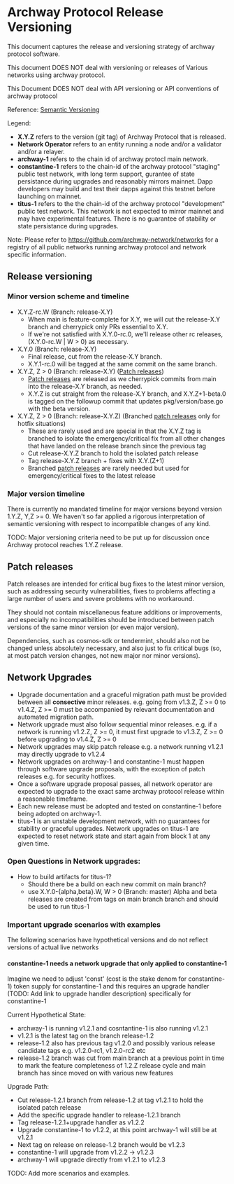 # Archway Protocol Release Versioning

This document captures the release and versioning strategy of archway protocol software.

This document DOES NOT deal with versioning or releases of Various networks using archway protocol.

This Document DOES NOT deal with API versioning or API conventions of archway protocol

Reference: [Semantic Versioning](http://semver.org)

Legend:

- **X.Y.Z** refers to the version (git tag) of Archway Protocol that is released.
- **Network Operator** refers to an entity running a node and/or a validator and/or a relayer.
- **archway-1** refers to the chain id of archway protocl main network.
- **constantine-1** refers to the chain-id of the archway protocol "staging" public test network,
  with long term support, gurantee of state persistance during upgrades and reasonably mirrors mainnet.
  Dapp developers may build
  and test their dapps against this testnet before launching on mainnet.
- **titus-1** refers to the the chain-id of the archway protocol "development" public test network.
This network is not expected to mirror mainnet and may have experimental features. There is no guarantee of stability or state
persistance during upgrades.

Note: Please refer to https://github.com/archway-network/networks for a registry of all public networks running archway protocol
and network specific information.

## Release versioning

### Minor version scheme and timeline
- X.Y.Z-rc.W (Branch: release-X.Y)
  - When main is feature-complete for X.Y, we will cut the release-X.Y
    branch and cherrypick only PRs essential to X.Y.
  - If we're not satisfied with X.Y.0-rc.0, we'll release other rc releases,
    (X.Y.0-rc.W | W > 0) as necessary.
- X.Y.0 (Branch: release-X.Y)
  - Final release, cut from the release-X.Y branch.
  - X.Y.1-rc.0 will be tagged at the same commit on the same branch.
- X.Y.Z, Z > 0 (Branch: release-X.Y) ([Patch releases](#patch-releases))
  - [Patch releases](#patch-releases) are released as we cherrypick commits from main into
    the release-X.Y branch, as needed.
  - X.Y.Z is cut straight from the release-X.Y branch, and X.Y.Z+1-beta.0 is
    tagged on the followup commit that updates pkg/version/base.go with the beta
    version.
- X.Y.Z, Z > 0 (Branch: release-X.Y.Z) (Branched [patch releases](#patch-releases) only for hotfix situations)
  - These are rarely used and are special in that the X.Y.Z tag is branched to isolate
    the emergency/critical fix from all other changes that have landed on the
    release branch since the previous tag
  - Cut release-X.Y.Z branch to hold the isolated patch release
  - Tag release-X.Y.Z branch + fixes with X.Y.(Z+1)
  - Branched [patch releases](#patch-releases) are rarely needed but used for
    emergency/critical fixes to the latest release

### Major version timeline

There is currently no mandated timeline for major versions beyond version 1.Y.Z, Y,Z >= 0. We haven't so far applied a rigorous interpretation of semantic
versioning with respect to incompatible changes of any kind.

TODO: Major versioning criteria need to be put up for discussion once Archway protocol reaches 1.Y.Z release.

## Patch releases

Patch releases are intended for critical bug fixes to the latest minor version,
such as addressing security vulnerabilities, fixes to problems affecting a large
number of users and severe problems with no workaround.

They should not contain miscellaneous feature additions or improvements, and
especially no incompatibilities should be introduced between patch versions of
the same minor version (or even major version).

Dependencies, such as cosmos-sdk or tendermint, should also not be changed unless
absolutely necessary, and also just to fix critical bugs (so, at most patch
version changes, not new major nor minor versions).

## Network Upgrades

- Upgrade documentation and a graceful migration path must be provided between all **consective** minor releases.
  e.g. going from v1.3.Z, Z >= 0 to v1.4.Z, Z >= 0 must be accompanied by relevant documentation and automated migration path.
- Network upgrade must also follow sequential minor releases. e.g. if a network is running v1.2.Z, Z >= 0, it must first
  upgrade to v1.3.Z, Z >= 0 before upgrading to v1.4.Z, Z >= 0
- Network upgrades may skip patch release e.g. a network running v1.2.1 may directly upgrade to v1.2.4
- Network upgrades on archway-1 and constantine-1 must happen through software upgrade proposals, with the exception of patch releases
  e.g. for security hotfixes.
- Once a software upgrade proposal passes, all network operator are expected to upgrade to the exact
  same archway protocol release within a reasonable timeframe.
- Each new release must be adopted and tested on constantine-1 before being adopted on archway-1.
- titus-1 is an unstable development network, with no guarantees for stability or graceful upgrades. Network upgrades on titus-1 are
  expected to reset network state and start again from block 1 at any given time.

### Open Questions in Network upgrades:

- How to build artifacts for titus-1?
  - Should there be a build on each new commit on main branch?
  - use X.Y.0-{alpha,beta}.W, W > 0 (Branch: master)
    Alpha and beta releases are created from tags on main branch branch and should be used to run titus-1

### Important upgrade scenarios with examples

The following scenarios have hypothetical versions and do not reflect versions of actual live networks

#### constantine-1 needs a network upgrade that only applied to constantine-1

Imagine we need to adjust 'const' (cost is the stake denom for constantine-1) token supply for constantine-1 and this requires an upgrade handler (TODO: Add link to upgrade handler description) specifically for constantine-1

Current Hypothetical State:

- archway-1 is running v1.2.1 and cosntantine-1 is also running v1.2.1
- v1.2.1 is the latest tag on the branch release-1.2
- release-1.2 also has previous tag v1.2.0 and possibly various release candidate tags e.g. v1.2.0-rc1, v1.2.0-rc2 etc
- release-1.2 branch was cut from main branch at a previous point in time to mark the feature completeness of 1.2.Z
  release cycle and main branch has since moved on with various new features

Upgrade Path:

- Cut release-1.2.1 branch from release-1.2 at tag v1.2.1 to hold the isolated patch release
- Add the specific upgrade handler to release-1.2.1 branch
- Tag release-1.2.1+upgrade handler as v1.2.2
- Upgrade constantine-1 to v1.2.2, at this point archway-1 will still be at v1.2.1
- Next tag on release on release-1.2 branch would be v1.2.3
- constantine-1 will upgrade from v1.2.2 -> v1.2.3
- archway-1 will upgrade directly from v1.2.1 to v1.2.3

TODO: Add more scenarios and examples.

